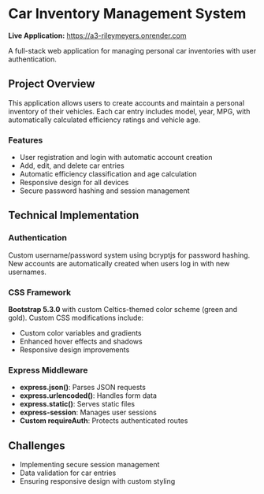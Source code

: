 # Car Inventory Management System

**Live Application:** https://a3-rileymeyers.onrender.com

A full-stack web application for managing personal car inventories with user authentication.

## Project Overview

This application allows users to create accounts and maintain a personal inventory of their vehicles. Each car entry includes model, year, MPG, with automatically calculated efficiency ratings and vehicle age.

### Features
- User registration and login with automatic account creation
- Add, edit, and delete car entries
- Automatic efficiency classification and age calculation
- Responsive design for all devices
- Secure password hashing and session management

## Technical Implementation

### Authentication
Custom username/password system using bcryptjs for password hashing. New accounts are automatically created when users log in with new usernames.

### CSS Framework
**Bootstrap 5.3.0** with custom Celtics-themed color scheme (green and gold). Custom CSS modifications include:
- Custom color variables and gradients
- Enhanced hover effects and shadows
- Responsive design improvements

### Express Middleware
- **express.json()**: Parses JSON requests
- **express.urlencoded()**: Handles form data
- **express.static()**: Serves static files
- **express-session**: Manages user sessions
- **Custom requireAuth**: Protects authenticated routes

## Challenges
- Implementing secure session management
- Data validation for car entries
- Ensuring responsive design with custom styling

